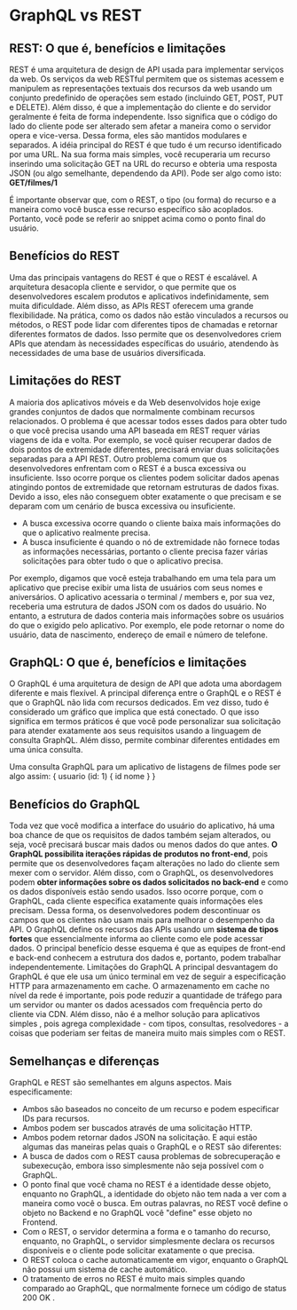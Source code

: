 # GraphQL vs REST

## REST: O que é, benefícios e limitações
REST é uma arquitetura de design de API usada para implementar serviços da web. Os serviços da web RESTful permitem que os sistemas acessem e manipulem as representações textuais dos recursos da web usando um conjunto predefinido de operações sem estado (incluindo GET, POST, PUT e DELETE).
Além disso, é que a implementação do cliente e do servidor geralmente é feita de forma independente. Isso significa que o código do lado do cliente pode ser alterado sem afetar a maneira como o servidor opera e vice-versa. Dessa forma, eles são mantidos modulares e separados.
A idéia principal do REST é que tudo é um recurso identificado por uma URL. Na sua forma mais simples, você recuperaria um recurso inserindo uma solicitação GET na URL do recurso e obteria uma resposta JSON (ou algo semelhante, dependendo da API).
Pode ser algo como isto: **GET/filmes/1**

É importante observar que, com o REST, o tipo (ou forma) do recurso e a maneira como você busca esse recurso específico são acoplados. Portanto, você pode se referir ao snippet acima como o ponto final do usuário.

## Benefícios do REST
Uma das principais vantagens do REST é que o REST é escalável. A arquitetura desacopla cliente e servidor, o que permite que os desenvolvedores escalem produtos e aplicativos indefinidamente, sem muita dificuldade.
Além disso, as APIs REST oferecem uma grande flexibilidade. Na prática, como os dados não estão vinculados a recursos ou métodos, o REST pode lidar com diferentes tipos de chamadas e retornar diferentes formatos de dados. Isso permite que os desenvolvedores criem APIs que atendam às necessidades específicas do usuário, atendendo às necessidades de uma base de usuários diversificada.

## Limitações do REST
A maioria dos aplicativos móveis e da Web desenvolvidos hoje exige grandes conjuntos de dados que normalmente combinam recursos relacionados. O problema é que acessar todos esses dados para obter tudo o que você precisa usando uma API baseada em REST requer várias viagens de ida e volta. Por exemplo, se você quiser recuperar dados de dois pontos de extremidade diferentes, precisará enviar duas solicitações separadas para a API REST.
Outro problema comum que os desenvolvedores enfrentam com o REST é a busca excessiva ou insuficiente. Isso ocorre porque os clientes podem solicitar dados apenas atingindo pontos de extremidade que retornam estruturas de dados fixas. Devido a isso, eles não conseguem obter exatamente o que precisam e se deparam com um cenário de busca excessiva ou insuficiente.

- A busca excessiva ocorre quando o cliente baixa mais informações do que o aplicativo realmente precisa.
- A busca insuficiente é quando o nó de extremidade não fornece todas as informações necessárias, portanto o cliente precisa fazer várias solicitações para obter tudo o que o aplicativo precisa.

Por exemplo, digamos que você esteja trabalhando em uma tela para um aplicativo que precise exibir uma lista de usuários com seus nomes e aniversários. O aplicativo acessaria o terminal / members e, por sua vez, receberia uma estrutura de dados JSON com os dados do usuário. No entanto, a estrutura de dados conteria mais informações sobre os usuários do que o exigido pelo aplicativo. Por exemplo, ele pode retornar o nome do usuário, data de nascimento, endereço de email e número de telefone.

## GraphQL: O que é, benefícios e limitações

O GraphQL é uma arquitetura de design de API que adota uma abordagem diferente e mais flexível. A principal diferença entre o GraphQL e o REST é que o GraphQL não lida com recursos dedicados. Em vez disso, tudo é considerado um gráfico que implica que está conectado.
O que isso significa em termos práticos é que você pode personalizar sua solicitação para atender exatamente aos seus requisitos usando a linguagem de consulta GraphQL. Além disso, permite combinar diferentes entidades em uma única consulta.

Uma consulta GraphQL para um aplicativo de listagens de filmes pode ser algo assim:
{
  usuario (id: 1) {
    id
    nome
  }
}

## Benefícios do GraphQL
Toda vez que você modifica a interface do usuário do aplicativo, há uma boa chance de que os requisitos de dados também sejam alterados, ou seja, você precisará buscar mais dados ou menos dados do que antes. **O GraphQL possibilita iterações rápidas de produtos no front-end**, pois permite que os desenvolvedores façam alterações no lado do cliente sem mexer com o servidor.
Além disso, com o GraphQL, os desenvolvedores podem **obter informações sobre os dados solicitados no back-end** e como os dados disponíveis estão sendo usados. Isso ocorre porque, com o GraphQL, cada cliente especifica exatamente quais informações eles precisam. Dessa forma, os desenvolvedores podem descontinuar os campos que os clientes não usam mais para melhorar o desempenho da API.
O GraphQL define os recursos das APIs usando um **sistema de tipos fortes** que essencialmente informa ao cliente como ele pode acessar dados. O principal benefício desse esquema é que as equipes de front-end e back-end conhecem a estrutura dos dados e, portanto, podem trabalhar independentemente.
Limitações do GraphQL
A principal desvantagem do GraphQL é que ele usa um único terminal em vez de seguir a especificação HTTP para armazenamento em cache. O armazenamento em cache no nível da rede é importante, pois pode reduzir a quantidade de tráfego para um servidor ou manter os dados acessados ​​com frequência perto do cliente via CDN.
Além disso, não é a melhor solução para aplicativos simples , pois agrega complexidade - com tipos, consultas, resolvedores - a coisas que poderiam ser feitas de maneira muito mais simples com o REST.

## Semelhanças e diferenças
GraphQL e REST são semelhantes em alguns aspectos. Mais especificamente:
- Ambos são baseados no conceito de um recurso e podem especificar IDs para recursos.
- Ambos podem ser buscados através de uma solicitação HTTP.
- Ambos podem retornar dados JSON na solicitação.
E aqui estão algumas das maneiras pelas quais o GraphQL e o REST são diferentes:
- A busca de dados com o REST causa problemas de sobrecuperação e subexecução, embora isso simplesmente não seja possível com o GraphQL.
- O ponto final que você chama no REST é a identidade desse objeto, enquanto no GraphQL, a identidade do objeto não tem nada a ver com a maneira como você o busca. Em outras palavras, no REST você define o objeto no Backend e no GraphQL você "define" esse objeto no Frontend.
- Com o REST, o servidor determina a forma e o tamanho do recurso, enquanto, no GraphQL, o servidor simplesmente declara os recursos disponíveis e o cliente pode solicitar exatamente o que precisa.
- O REST coloca o cache automaticamente em vigor, enquanto o GraphQL não possui um sistema de cache automático.
- O tratamento de erros no REST é muito mais simples quando comparado ao GraphQL, que normalmente fornece um código de status 200 OK .
